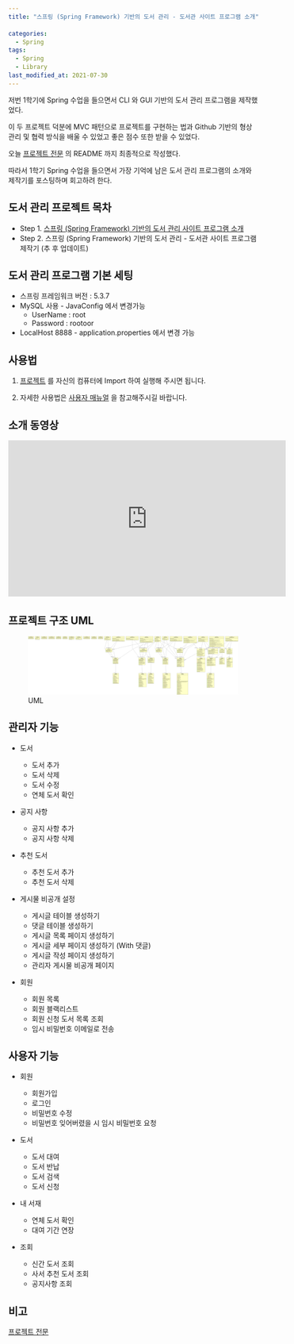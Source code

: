 ```yaml
---
title: "스프링 (Spring Framework) 기반의 도서 관리 - 도서관 사이트 프로그램 소개"

categories:
  - Spring
tags: 
  - Spring
  - Library
last_modified_at: 2021-07-30
---
```


저번 1학기에 Spring 수업을 들으면서 CLI 와 GUI 기반의 도서 관리 프로그램을 제작했었다.

이 두 프로젝트 덕분에 MVC 패턴으로 프로젝트를 구현하는 법과 Github 기반의 형상관리 및 협력 방식을 배울 수 있었고 좋은 점수 또한 받을 수 있었다.

오늘 [프로젝트 전문](https://github.com/jee00609/LibraryManage) 의 README 까지 최종적으로 작성했다.

따라서 1학기 Spring 수업을 들으면서 가장 기억에 남은 도서 관리 프로그램의 소개와 제작기를 포스팅하며 회고하려 한다.

## 도서 관리 프로젝트 목차

* Step 1. [스프링 (Spring Framework) 기반의 도서 관리 사이트 프로그램 소개](https://jee00609.github.io/spring/spring-gui-library1/)
* Step 2. 스프링 (Spring Framework) 기반의 도서 관리 - 도서관 사이트 프로그램 제작기 (추 후 업데이트)

## 도서 관리 프로그램 기본 세팅

   * 스프링 프레임워크 버전 : 5.3.7
   * MySQL 사용 - JavaConfig 에서 변경가능
      * UserName : root
      * Password : rootoor
   * LocalHost 8888 - application.properties 에서 변경 가능

## 사용법

1. [프로젝트](https://github.com/jee00609/LibraryManage) 를 자신의 컴퓨터에 Import 하여 실행해 주시면 됩니다.

2. 자세한 사용법은 [사용자 매뉴얼](https://github.com/jee00609/LibraryManage/blob/master/src/main/resources/static/pdf/Spring_MinGW's_%EC%82%AC%EC%9A%A9%EC%9E%90_%EB%A7%A4%EB%89%B4%EC%96%BC.pdf) 을 참고해주시길 바랍니다.


## 소개 동영상

<iframe width="560" height="315" src="https://www.youtube.com/embed/_joRphN1b_w" title="YouTube video player" frameborder="0" allow="accelerometer; autoplay; clipboard-write; encrypted-media; gyroscope; picture-in-picture" allowfullscreen></iframe>

## 프로젝트 구조 UML

<figure class="align-center">
  <a href="/assets/images/2021-07-30-libraryDEV_ClassDiagram_UML.png"><img src="/assets/images/2021-07-30-libraryDEV_ClassDiagram_UML.png"></a>
  <figcaption>UML</figcaption>
</figure>


## 관리자 기능

* 도서
   * 도서 추가 
   * 도서 삭제 
   * 도서 수정 
   * 연체 도서 확인
  
* 공지 사항
   * 공지 사항 추가 
   * 공지 사항 삭제 
  
* 추천 도서
   * 추천 도서 추가 
   * 추천 도서 삭제 
  
* 게시물 비공개 설정
   * 게시글 테이블 생성하기 
   * 댓글 테이블 생성하기 
   * 게시글 목록 페이지 생성하기 
   * 게시글 세부 페이지 생성하기 (With 댓글) 
   * 게시글 작성 페이지 생성하기 
   * 관리자 게시물 비공개 페이지 

* 회원
   * 회원 목록 
   * 회원 블랙리스트 
   * 회원 신청 도서 목록 조회 
   * 임시 비밀번호 이메일로 전송 


## 사용자 기능
    
* 회원
   * 회원가입
   * 로그인
   * 비밀번호 수정
   * 비밀번호 잊어버렸을 시 임시 비밀번호 요청
  
* 도서
   * 도서 대여
   * 도서 반납
   * 도서 검색
   * 도서 신청
  
* 내 서재
   * 연체 도서 확인
   * 대여 기간 연장

* 조회
    * 신간 도서 조회
    * 사서 추천 도서 조회
    * 공지사항 조회

## 비고

[프로젝트 전문](https://github.com/jee00609/LibraryManage)

